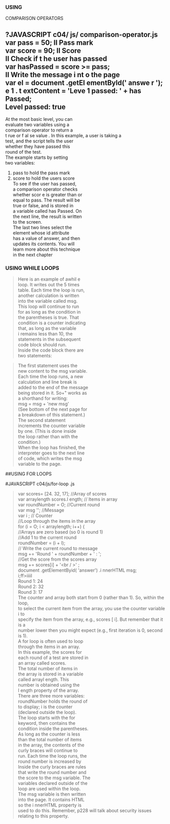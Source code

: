 ### USING
COMPARISON OPERATORS

?JAVASCRIPT c04/ js/ comparison-operator.js  
var pass = 50; II Pass mark  
var score = 90; II Score  
II Check if t he user has passed  
var hasPassed = score >= pass;  
II Write the message i nt o the page  
var el = document .getEl ementByld(' answe r ');  
e 1 . t extContent = 'Leve 1 passed: ' + has Passed;  
Level passed: true    
-
At the most basic level, you can  
evaluate two variables using a  
comparison operator to return a  
t rue or f al se value  .
In this example, a user is taking a  
test, and the script tells the user  
whether they have passed this  
round of the test.  
The example starts by setting  
two variables: 
1. pass to hold the pass mark  
2. score to hold the users score  
To see if the user has passed,  
a comparison operator checks  
whether scor e is greater than or  
equal to pass. The result will be  
true or false, and is stored in  
a variable called has Passed. On  
the next line, the result is written  
to the screen.  
The last two lines select the  
element whose id attribute  
has a value of answer, and then  
updates its contents. You will  
learn more about this technique  
in the next chapter


### USING WHILE LOOPS

>Here is an example of awhil e  
loop. It writes out the 5 times  
table. Each time the loop is run,   
another calculation is written   
into the variable called msg.   
This loop will continue to run   
for as long as the condition in   
the parentheses is true. That   
condition is a counter indicating   
that, as long as the variable   
i remains less than 10, the   
statements in the subsequent   
code block should run.   
Inside the code block there are   
two statements:  

>The first statement uses the      
new content to the msg variable.    
Each time the loop runs, a new    
calculation and line break is    
added to the end of the message     
being stored in it. So+" works as    
a shorthand for writing:    
msg = msg + 'new msg'    
(See bottom of the next page for   
a breakdown of this statement.)   
The second statement   
increments the counter variable   
by one. (This is done inside   
the loop rather than with the  
condition.)  
When the loop has finished, the  
interpreter goes to the next line   
of code, which writes the msg   
variable to the page.    

##USING FOR LOOPS  

#JAVASCRIPT c04/js/for-loop .js  

>var scores= [24. 32, 17]; //Array of scores  
var arraylength scores.l ength; // Items in array  
var roundNumber = O; //Current round  
var msg ''; //Message  
var i ; // Counter  
//Loop through the items in the array  
for (i = O; i < arraylength; i++) {  
//Arrays are zero based (so 0 is round 1)  
//Add 1 to the current round  
roundNumber = (i + l);  
// Write the current round to message  
msg += 'Round ' + roundNumber + ' : ';  
//Get the score from the scores array  
msg += scores[i] + '<br / >' ;  
document .getElementByid( 'answer') .i nnerHTML msg;  
i;ff>iiiil  
Round 1: 24  
Round 2: 32  
Round 3: 17  
The counter and array both start from 0 (rather than 1). So, within the loop,  
to select the current item from the array, you use the counter variable i to  
specify the item from the array, e.g., scores [ i]. But remember that it is a  
number lower then you might expect (e.g., first iteration is 0, second is 1).  
A for loop is often used to loop  
through the items in an array.  
In this example, the scores for  
each round of a test are stored in  
an array called scores.  
The total number of items in  
the array is stored in a variable  
called arrayl ength. This  
number is obtained using the  
l ength property of the array.  
There are three more variables:  
roundNumber holds the round of   
to display; i is the counter  
(declared outside the loop).  
The loop starts with the for  
keyword, then contains the  
condition inside the parentheses.  
As long as the counter is less  
than the total number of items  
in the array, the contents of the  
curly braces will continue to  
run. Each time the loop runs, the  
round number is increased by     
Inside the curly braces are rules  
that write the round number and  
the score to the msg variable. The  
variables declared outside of the  
loop are used within the loop.  
The msg variable is then written  
into the page. It contains HTML  
so the i nnerHTML property is  
used to do this. Remember,
p228 will talk about security
issues relating to this property.
